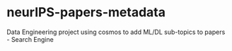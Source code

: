 # neurIPS-papers-metadata
Data Engineering project using cosmos to add ML/DL sub-topics to papers - Search Engine
